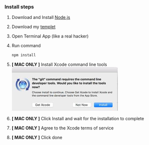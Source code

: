 ### Install steps

1. Download and Install [Node.js](https://nodejs.org/en/)

2. Download my [templet](https://github.com/ajwarnick/ajwarnick.github.io/) 

3. Open Terminal App (like a real hacker)

4. Run command 

   ```bash
   npm install
   ```

5. **[ MAC ONLY ]**  Install Xcode command line tools  
   ![Image of Xcode prompt](https://github.com/ajwarnick/ajwarnick.github.io/raw/templet/.instructions/xcode.png)

6. **[ MAC ONLY ]** Click Install and wait for the installation to complete

7. **[ MAC ONLY ]** Agree to the Xcode terms of service

8. **[ MAC ONLY ]** Click done

   